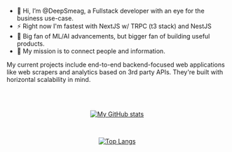 - 👋 Hi, I’m @DeepSmeag, a Fullstack developer with an eye for the business use-case.
- ⚡ Right now I'm fastest with NextJS w/ TRPC (t3 stack) and NestJS
- 👀 Big fan of ML/AI advancements, but bigger fan of building useful products.
- 💞️ My mission is to connect people and information.
<!--- 📫---> 
My current projects include end-to-end backend-focused web applications like web scrapers and analytics based on 3rd party APIs. They're built with horizontal scalability in mind.
<!---
DeepSmeag/DeepSmeag is a ✨ special ✨ repository because its `README.md` (this file) appears on your GitHub profile.
You can click the Preview link to take a look at your changes.
--->
</br>
</br>
<div align="center">

[![My GitHub stats](https://github-readme-stats.vercel.app/api?username=DeepSmeag&show_icons=true&count_private=true&theme=radical)](https://github.com/DeepSmeag)

</br>

[![Top Langs](https://github-readme-stats.vercel.app/api/top-langs/?username=DeepSmeag&layout=compact&theme=radical)](https://github.com/DeepSmeag)

</div>
